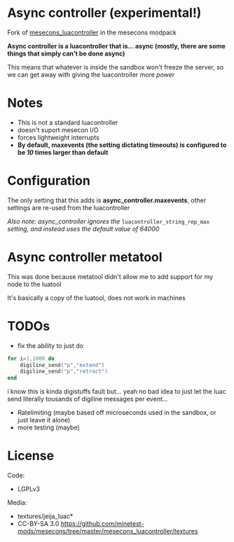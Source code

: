 # Async controller (experimental!)

Fork of [mesecons_luacontroller](https://github.com/minetest-mods/mesecons/tree/master/mesecons_luacontroller) in the mesecons modpack 

**Async controller is a luacontroller that is... async (mostly, there are some things that simply can't be done async)**

This means that whatever is inside the sandbox won't freeze the server, so we can get away with giving the luacontroller more *power*

# Notes
- This is not a standard luacontroller
- doesn't suport mesecon I/O 
- forces lightweight interrupts
- **By default, maxevents (the setting dictating timeouts) is configured to be *10* times larger than default**

# Configuration
The only setting that this adds is **async_controller.maxevents**, other settings are re-used from the luacontroller

*Also note: async_controller ignores the* `luacontroller_string_rep_max` *setting, and instead uses the default value of 64000*

# Async controller metatool

This was done because metatool didn't allow me to add support for my node to the luatool

It's basically a copy of the luatool, does not work in machines 

# TODOs
- fix the ability to just do
```lua
for i=1,1000 do
    digiline_send("p","extend")
    digiline_send("p","retract")
end
```
i know this is kinda digistuffs fault but... yeah no bad idea to just let the luac send literally tousands of digiline messages per event...
- Ratelimiting (maybe based off microseconds used in the sandbox, or just leave it alone)
- more testing (maybe)

# License

Code:
- LGPLv3

Media:
- textures/jeija_luac*
- CC-BY-SA 3.0 https://github.com/minetest-mods/mesecons/tree/master/mesecons_luacontroller/textures
